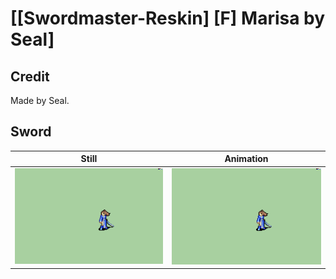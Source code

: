 # [\[Swordmaster-Reskin\] \[F\] Marisa by Seal]

## Credit

Made by Seal.
	
## Sword

| Still | Animation |
| :---: | :-------: |
| ![Sword still](./Sword_000.png) | ![Sword animation](./Sword.gif) |

